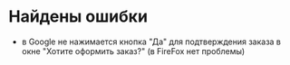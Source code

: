# Найдены ошибки

* в Google не нажимается кнопка "Да" для подтверждения заказа в окне "Хотите оформить заказ?" (в FireFox нет проблемы)
